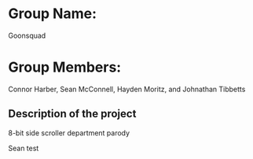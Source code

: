 # Group Name:
  Goonsquad

# Group Members:
Connor Harber, Sean McConnell, Hayden Moritz, and Johnathan Tibbetts

## Description of the project
  8-bit side scroller department parody

Sean test
